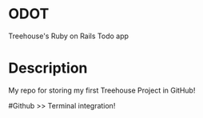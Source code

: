 # ODOT
Treehouse's Ruby on Rails Todo app 

# Description
My repo for storing my first Treehouse Project in GitHub!

#Github >> Terminal integration! 